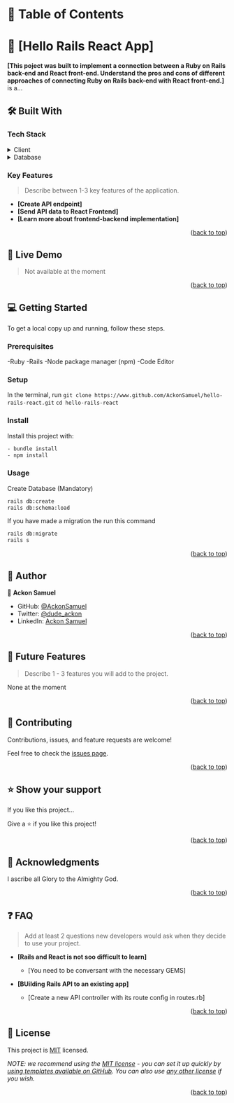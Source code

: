 # 📗 Table of Contents

# 📖 [Hello Rails React App] <a name="about-project"></a>


**[This poject was built to implement a connection between a Ruby on Rails back-end and React front-end.
Understand the pros and cons of different approaches of connecting Ruby on Rails back-end with React front-end.]** is a...

## 🛠 Built With <a name="built-with"></a>

### Tech Stack <a name="tech-stack"> 
</a>

<details>
  <summary>Client</summary>
  <ul>
    <li><a href="https://reactjs.org/">React.js</a></li>
    <li><a href="https://reactjs.org/">Ruby</a></li>
    <li><a href="https://reactjs.org/">Ruby on Rails</a></li>
    <li><a href="https://reactjs.org/">JavaScript</a></li>
  </ul>
</details>

<details>
<summary>Database</summary>
  <ul>
    <li><a href="https://www.postgresql.org/">PostgreSQL</a></li>
  </ul>
</details>

<!-- Features -->

### Key Features <a name="key-features"></a>

> Describe between 1-3 key features of the application.

- **[Create API endpoint]**
- **[Send API data to React Frontend]**
- **[Learn more about frontend-backend implementation]**

<p align="right">(<a href="#readme-top">back to top</a>)</p>

<!-- LIVE DEMO -->

## 🚀 Live Demo <a name="live-demo"></a>

> Not available at the moment

<p align="right">(<a href="#readme-top">back to top</a>)</p>

<!-- GETTING STARTED -->

## 💻 Getting Started <a name="getting-started"></a>


To get a local copy up and running, follow these steps.

### Prerequisites

  -Ruby
  -Rails
  -Node package manager (npm)
  -Code Editor
<!--
Example command:

```sh
 gem install rails
```
 -->

### Setup

In the terminal, run
`git clone https://www.github.com/AckonSamuel/hello-rails-react.git`
`cd hello-rails-react`

### Install

Install this project with:


  ```bash
- bundle install
- npm install
```

### Usage

  Create Database (Mandatory)

```bash
rails db:create
rails db:schema:load
```

If you have made a migration the run this command

```bash
rails db:migrate
rails s
``` 


<p align="right">(<a href="#readme-top">back to top</a>)</p>

<!-- AUTHORS -->

## 👥 Author <a name="authors"></a>

👤 **Ackon Samuel**

* GitHub: [@AckonSamuel](https://github.com/AckonSamuel)
* Twitter: [@dude_ackon](https://twitter.com/dude_ackon)
* LinkedIn: [Ackon Samuel](https://linkedin.com/in/samuel-yaw-ackon)

<p align="right">(<a href="#readme-top">back to top</a>)</p>

<!-- FUTURE FEATURES -->

## 🔭 Future Features <a name="future-features"></a>

> Describe 1 - 3 features you will add to the project.

None at the moment

<p align="right">(<a href="#readme-top">back to top</a>)</p>

<!-- CONTRIBUTING -->

## 🤝 Contributing <a name="contributing"></a>

Contributions, issues, and feature requests are welcome!

Feel free to check the [issues page](https://github.com/AckonSamuel/hello-rails-react/issues).

<p align="right">(<a href="#readme-top">back to top</a>)</p>

<!-- SUPPORT -->

## ⭐️ Show your support <a name="support"></a>


If you like this project...

Give a ⭐️ if you like this project!

<p align="right">(<a href="#readme-top">back to top</a>)</p>

<!-- ACKNOWLEDGEMENTS -->

## 🙏 Acknowledgments <a name="acknowledgements"></a>

I ascribe all Glory to the Almighty God.

<p align="right">(<a href="#readme-top">back to top</a>)</p>

<!-- FAQ (optional) -->

## ❓ FAQ <a name="faq"></a>

> Add at least 2 questions new developers would ask when they decide to use your project.

- **[Rails and React is not soo difficult to learn]**

  - [You need to be conversant with the necessary GEMS]

- **[BUilding Rails API to an existing app]**

  - [Create a new API controller with its route config in routes.rb]

<p align="right">(<a href="#readme-top">back to top</a>)</p>

<!-- LICENSE -->

## 📝 License <a name="license"></a>

This project is [MIT](./LICENSE) licensed.

_NOTE: we recommend using the [MIT license](https://choosealicense.com/licenses/mit/) - you can set it up quickly by [using templates available on GitHub](https://docs.github.com/en/communities/setting-up-your-project-for-healthy-contributions/adding-a-license-to-a-repository). You can also use [any other license](https://choosealicense.com/licenses/) if you wish._

<p align="right">(<a href="#readme-top">back to top</a>)</p>